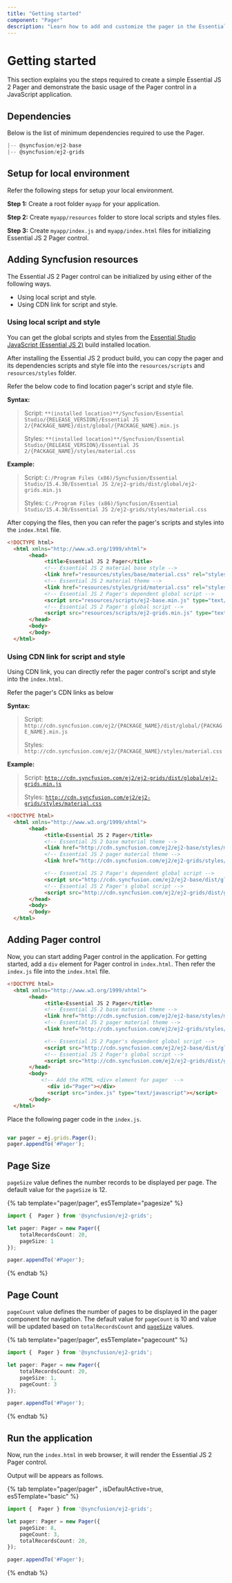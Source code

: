 ```yaml
---
title: "Getting started"
component: "Pager"
description: "Learn how to add and customize the pager in the Essential JS 2."
---
```


# Getting started

This section explains you the steps required to create a simple Essential JS 2 Pager and demonstrate the basic usage of the Pager control in a JavaScript application.

## Dependencies

Below is the list of minimum dependencies required to use the Pager.

```javascript
|-- @syncfusion/ej2-base
|-- @syncfusion/ej2-grids
```

## Setup for local environment

Refer the following steps for setup your local environment.

**Step 1:** Create a root folder `myapp` for your application.

**Step 2:** Create `myapp/resources` folder to store local scripts and styles files.

**Step 3:** Create `myapp/index.js` and `myapp/index.html` files for initializing Essential JS 2 Pager control.

## Adding Syncfusion resources

The Essential JS 2 Pager control can be initialized by using either of the following ways.

* Using local script and style.
* Using CDN link for script and style.

### Using local script and style

You can get the global scripts and styles from the [Essential Studio JavaScript (Essential JS 2)](https://www.syncfusion.com/downloads/essential-js2) build installed location.

After installing the Essential JS 2 product build, you can copy the pager and its dependencies scripts and style file into the `resources/scripts` and `resources/styles` folder.

Refer the below code to find location pager's script and style file.

**Syntax:**

> Script: `**(installed location)**/Syncfusion/Essential Studio/{RELEASE_VERSION}/Essential JS 2/{PACKAGE_NAME}/dist/global/{PACKAGE_NAME}.min.js`
>
> Styles: `**(installed location)**/Syncfusion/Essential Studio/{RELEASE_VERSION}/Essential JS 2/{PACKAGE_NAME}/styles/material.css`

**Example:**

> Script: `C:/Program Files (x86)/Syncfusion/Essential Studio/15.4.30/Essential JS 2/ej2-grids/dist/global/ej2-grids.min.js`
>
> Styles: `C:/Program Files (x86)/Syncfusion/Essential Studio/15.4.30/Essential JS 2/ej2-grids/styles/material.css`

After copying the files, then you can refer the pager's scripts and styles into the `index.html` file.

```html
<!DOCTYPE html>
  <html xmlns="http://www.w3.org/1999/xhtml">
       <head>
            <title>Essential JS 2 Pager</title>
            <!-- Essential JS 2 material base style -->
            <link href="resources/styles/base/material.css" rel="stylesheet" type="text/css"/>
            <!-- Essential JS 2 material theme -->
            <link href="resources/styles/grid/material.css" rel="stylesheet" type="text/css"/>
            <!-- Essential JS 2 Pager's dependent global script -->
            <script src="resources/scripts/ej2-base.min.js" type="text/javascript"></script>
            <!-- Essential JS 2 Pager's global script -->
            <script src="resources/scripts/ej2-grids.min.js" type="text/javascript"></script>
       </head>
       <body>
       </body>
  </html>

```

### Using CDN link for script and style

Using CDN link, you can directly refer the pager control's script and style into the `index.html`.

Refer the pager's CDN links as below

**Syntax:**

> Script: `http://cdn.syncfusion.com/ej2/{PACKAGE_NAME}/dist/global/{PACKAGE_NAME}.min.js`
>
> Styles: `http://cdn.syncfusion.com/ej2/{PACKAGE_NAME}/styles/material.css`

**Example:**

> Script: [`http://cdn.syncfusion.com/ej2/ej2-grids/dist/global/ej2-grids.min.js`](http://cdn.syncfusion.com/ej2/ej2-grids/dist/global/ej2-grids.min.js)
>
> Styles: [`http://cdn.syncfusion.com/ej2/ej2-grids/styles/material.css`](http://cdn.syncfusion.com/ej2/ej2-grids/styles/material.css)

```html
<!DOCTYPE html>
  <html xmlns="http://www.w3.org/1999/xhtml">
       <head>
            <title>Essential JS 2 Pager</title>
            <!-- Essential JS 2 base material theme -->
            <link href="http://cdn.syncfusion.com/ej2/ej2-base/styles/material.css" rel="stylesheet" type="text/css"/>
            <!-- Essential JS 2 pager material theme -->
            <link href="http://cdn.syncfusion.com/ej2/ej2-grids/styles/material.css" rel="stylesheet" type="text/css"/>

            <!-- Essential JS 2 Pager's dependent global script -->
            <script src="http://cdn.syncfusion.com/ej2/ej2-base/dist/global/ej2-base.min.js" type="text/javascript"></script>
            <!-- Essential JS 2 Pager's global script -->
            <script src="http://cdn.syncfusion.com/ej2/ej2-grids/dist/global/ej2-grids.min.js" type="text/javascript"></script>
       </head>
       <body>
       </body>
  </html>

```

## Adding Pager control

Now, you can start adding Pager control in the application. For getting started, add a `div` element for Pager control in `index.html`. Then refer the `index.js` file into the `index.html` file.

```html
<!DOCTYPE html>
  <html xmlns="http://www.w3.org/1999/xhtml">
       <head>
            <title>Essential JS 2 Pager</title>
            <!-- Essential JS 2 base material theme -->
            <link href="http://cdn.syncfusion.com/ej2/ej2-base/styles/material.css" rel="stylesheet" type="text/css"/>
            <!-- Essential JS 2 pager material theme -->
            <link href="http://cdn.syncfusion.com/ej2/ej2-grids/styles/material.css" rel="stylesheet" type="text/css"/>

            <!-- Essential JS 2 Pager's dependent global script -->
            <script src="http://cdn.syncfusion.com/ej2/ej2-base/dist/global/ej2-base.min.js" type="text/javascript"></script>
            <!-- Essential JS 2 Pager's global script -->
            <script src="http://cdn.syncfusion.com/ej2/ej2-grids/dist/global/ej2-grids.min.js" type="text/javascript"></script>
       </head>
       <body>
           <!-- Add the HTML <div> element for pager  -->
             <div id="Pager"></div>
             <script src="index.js" type="text/javascript"></script>
       </body>
  </html>

```

Place the following pager code in the `index.js`.

```javascript

var pager = ej.grids.Pager();
pager.appendTo('#Pager');

```

## Page Size

`pageSize` value defines the number records to be displayed per page. The default value for the `pageSize` is 12.

{% tab template="pager/pager", es5Template="pagesize" %}

```typescript
import {  Pager } from '@syncfusion/ej2-grids';

let pager: Pager = new Pager({
    totalRecordsCount: 20,
    pageSize: 1
});

pager.appendTo('#Pager');

```

{% endtab %}

## Page Count

`pageCount` value defines the number of pages to be displayed in the pager component for navigation.
The default value for `pageCount` is 10 and value will be updated based on `totalRecordsCount` and [`pageSize`](#pagesize) values.

{% tab template="pager/pager", es5Template="pagecount" %}

```typescript
import {  Pager } from '@syncfusion/ej2-grids';

let pager: Pager = new Pager({
    totalRecordsCount: 20,
    pageSize: 1,
    pageCount: 3
});

pager.appendTo('#Pager');

```

{% endtab %}

## Run the application

Now, run the `index.html` in web browser, it will render the Essential JS 2 Pager control.

Output will be appears as follows.

{% tab template="pager/pager" , isDefaultActive=true, es5Template="basic" %}

```typescript
import {  Pager } from '@syncfusion/ej2-grids';

let pager: Pager = new Pager({
    pageSize: 8,
    pageCount: 3,
    totalRecordsCount: 20,
});

pager.appendTo('#Pager');

```

{% endtab %}
